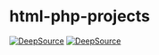 # html-php-projects

[![DeepSource](https://app.deepsource.com/gh/Yeah-Jack/html-php-projects.svg/?label=active+issues&show_trend=true&token=DWz-PmQ2udRU--LRTYi-zxrQ)](https://app.deepsource.com/gh/Yeah-Jack/html-php-projects/)
[![DeepSource](https://app.deepsource.com/gh/Yeah-Jack/html-php-projects.svg/?label=active+issues&show_trend=true&token=DWz-PmQ2udRU--LRTYi-zxrQ)](https://app.deepsource.com/gh/Yeah-Jack/html-php-projects/)
